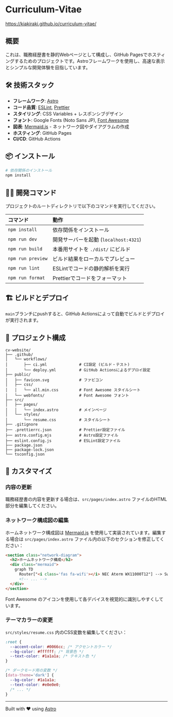 # Curriculum-Vitae

https://kiakiraki.github.io/curriculum-vitae/

## 概要

これは、職務経歴書を静的Webページとして構成し、GitHub Pagesでホスティングするためのプロジェクトです。Astroフレームワークを使用し、高速な表示とシンプルな開発体験を目指しています。

## 🛠️ 技術スタック

- **フレームワーク**: [Astro](https://astro.build/)
- **コード品質**: [ESLint](https://eslint.org/), [Prettier](https://prettier.io/)
- **スタイリング**: CSS Variables + レスポンシブデザイン
- **フォント**: Google Fonts (Noto Sans JP), [Font Awesome](https://fontawesome.com/)
- **図表**: [Mermaid.js](https://mermaid.js.org/) - ネットワーク図やダイアグラムの作成
- **ホスティング**: GitHub Pages
- **CI/CD**: GitHub Actions

## 📦 インストール

```bash
# 依存関係のインストール
npm install
```

## 🏃‍♂️ 開発コマンド

プロジェクトのルートディレクトリで以下のコマンドを実行してください。

| コマンド | 動作 |
| :--- | :--- |
| `npm install` | 依存関係をインストール |
| `npm run dev` | 開発サーバーを起動 (`localhost:4321`) |
| `npm run build` | 本番用サイトを `./dist/` にビルド |
| `npm run preview` | ビルド結果をローカルでプレビュー |
| `npm run lint` | ESLintでコードの静的解析を実行 |
| `npm run format`| Prettierでコードをフォーマット |

## 🏗️ ビルドとデプロイ

`main`ブランチにpushすると、GitHub Actionsによって自動でビルドとデプロイが実行されます。

## 📁 プロジェクト構成

```
cv-website/
├── .github/
│   └── workflows/
│       ├── ci.yml              # CI設定 (ビルド・テスト)
│       └── deploy.yml          # GitHub Actionsによるデプロイ設定
├── public/
│   ├── favicon.svg             # ファビコン
│   ├── css/
│   │   └── all.min.css         # Font Awesome スタイルシート
│   └── webfonts/               # Font Awesome フォント
├── src/
│   ├── pages/
│   │   └── index.astro         # メインページ
│   └── styles/
│       └── resume.css          # スタイルシート
├── .gitignore
├── .prettierrc.json            # Prettier設定ファイル
├── astro.config.mjs            # Astro設定ファイル
├── eslint.config.js            # ESLint設定ファイル
├── package.json
├── package-lock.json
└── tsconfig.json
```

## 🎨 カスタマイズ

### 内容の更新

職務経歴書の内容を更新する場合は、`src/pages/index.astro` ファイルのHTML部分を編集してください。

### ネットワーク構成図の編集

ホームネットワーク構成図は [Mermaid.js](https://mermaid.js.org/) を使用して実装されています。編集する場合は `src/pages/index.astro` ファイル内の以下のセクションを修正してください：

```html
<section class="network-diagram">
  <h2>ホームネットワーク構成</h2>
  <div class="mermaid">
    graph TD
      Router["<i class='fas fa-wifi'></i> NEC Aterm WX11000T12"] --> Switch["<i class='fas fa-network-wired'></i> NETGEAR XS505M"]
      <!-- ... -->
  </div>
</section>
```

Font Awesome のアイコンを使用して各デバイスを視覚的に識別しやすくしています。

### テーマカラーの変更

`src/styles/resume.css` 内のCSS変数を編集してください：

```css
:root {
  --accent-color: #0066cc; /* アクセントカラー */
  --bg-color: #ffffff; /* 背景色 */
  --text-color: #1a1a1a; /* テキスト色 */
}

/* ダークモード用の変数 */
[data-theme='dark'] {
  --bg-color: #1a1a1a;
  --text-color: #e0e0e0;
  /* ... */
}
```

---

Built with ❤️ using [Astro](https://astro.build/)